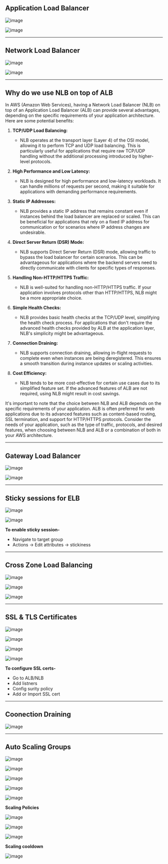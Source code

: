 
## Application Load Balancer

![image](https://github.com/muppin/mastering-DevOps/assets/56094875/ce3910f7-6db9-4091-a336-ae0308d25c99)


![image](https://github.com/muppin/mastering-DevOps/assets/56094875/62cca133-a8a0-4929-85ed-77b94a3ad8fe)

______________________________________________________________________________________________________________________________________________________________________________________________

## Network Load Balancer

![image](https://github.com/muppin/mastering-DevOps/assets/56094875/676a091e-4b7a-429e-9d18-27f0ba6ccb9c)

![image](https://github.com/muppin/mastering-DevOps/assets/56094875/046a4b17-6807-415d-afdc-d738314902a2)

___________________________________________________________________________________________________________________________________________________________________________________________

## Why do we use NLB on top of ALB

In AWS (Amazon Web Services), having a Network Load Balancer (NLB) on top of an Application Load Balancer (ALB) can provide several advantages, depending on the specific requirements of your application architecture. Here are some potential benefits:

1. **TCP/UDP Load Balancing:**
   - NLB operates at the transport layer (Layer 4) of the OSI model, allowing it to perform TCP and UDP load balancing. This is particularly useful for applications that require raw TCP/UDP handling without the additional processing introduced by higher-level protocols.

2. **High Performance and Low Latency:**
   - NLB is designed for high performance and low-latency workloads. It can handle millions of requests per second, making it suitable for applications with demanding performance requirements.

3. **Static IP Addresses:**
   - NLB provides a static IP address that remains constant even if instances behind the load balancer are replaced or scaled. This can be beneficial for applications that rely on a fixed IP address for communication or for scenarios where IP address changes are undesirable.

4. **Direct Server Return (DSR) Mode:**
   - NLB supports Direct Server Return (DSR) mode, allowing traffic to bypass the load balancer for certain scenarios. This can be advantageous for applications where the backend servers need to directly communicate with clients for specific types of responses.

5. **Handling Non-HTTP/HTTPS Traffic:**
   - NLB is well-suited for handling non-HTTP/HTTPS traffic. If your application involves protocols other than HTTP/HTTPS, NLB might be a more appropriate choice.

6. **Simple Health Checks:**
   - NLB provides basic health checks at the TCP/UDP level, simplifying the health check process. For applications that don't require the advanced health checks provided by ALB at the application layer, NLB's simplicity might be advantageous.

7. **Connection Draining:**
   - NLB supports connection draining, allowing in-flight requests to complete even when instances are being deregistered. This ensures a smooth transition during instance updates or scaling activities.

8. **Cost Efficiency:**
   - NLB tends to be more cost-effective for certain use cases due to its simplified feature set. If the advanced features of ALB are not required, using NLB might result in cost savings.

It's important to note that the choice between NLB and ALB depends on the specific requirements of your application. ALB is often preferred for web applications due to its advanced features such as content-based routing, SSL termination, and support for HTTP/HTTPS protocols. Consider the needs of your application, such as the type of traffic, protocols, and desired features, when choosing between NLB and ALB or a combination of both in your AWS architecture.
___________________________________________________________________________________________________________________________

## Gateway Load Balancer

![image](https://github.com/muppin/mastering-DevOps/assets/56094875/a1ecd850-950d-4911-bec1-6f26c64aac97)

![image](https://github.com/muppin/mastering-DevOps/assets/56094875/349da9e7-4015-418b-9e25-00829c336b0b)

____________________________________________________________________________________________________________________________________________________________________________________________

## Sticky sessions for ELB

![image](https://github.com/muppin/mastering-DevOps/assets/56094875/d4f5947e-1c67-454e-a4fd-a3eea11004cb)

![image](https://github.com/muppin/mastering-DevOps/assets/56094875/8bc50a4c-bbe5-4c4b-b6c2-b7e1bc9a8080)

**To enable sticky session-**
- Navigate to target group
- Actions -> Edit attributes -> stickiness

____________________________________________________________________________________________________________________________________________________________________________________________

## Cross Zone Load Balancing

![image](https://github.com/muppin/mastering-DevOps/assets/56094875/8320c56c-270e-44ba-82d1-4aef49d6c07f)

![image](https://github.com/muppin/mastering-DevOps/assets/56094875/6d3a42cc-7e7a-4cbe-989c-512838bcf5ae)

![image](https://github.com/muppin/mastering-DevOps/assets/56094875/16bf15d2-d8d9-4d9b-825e-25b536a72f10)

____________________________________________________________________________________________________________________________________________________________________________________________

## SSL & TLS Certificates

![image](https://github.com/muppin/mastering-DevOps/assets/56094875/8e107189-e33b-47b7-83f5-2732bc94eb29)

![image](https://github.com/muppin/mastering-DevOps/assets/56094875/7d6f812b-ca75-4b2c-9762-658ca91818b6)

![image](https://github.com/muppin/mastering-DevOps/assets/56094875/984bdb0a-b5ab-473d-8176-5f19443df933)

![image](https://github.com/muppin/mastering-DevOps/assets/121821200/abc18337-a644-4a5a-99ed-05601f176c79)

**To configure SSL certs-**
- Go to ALB/NLB
- Add listners
- Config surity policy
- Add or Import SSL cert

____________________________________________________________________________________________________________________________________________________________________________________________

## Coonection Draining

![image](https://github.com/muppin/mastering-DevOps/assets/56094875/4bb97bea-9cb4-4fd3-a0b1-eeacb273b5ce)


_________________________________________________________________________________________________________________________________________________________________________________

## Auto Scaling Groups

![image](https://github.com/muppin/mastering-DevOps/assets/121821200/5262ca00-5473-4fd4-ae5f-3059f2a9915a)

![image](https://github.com/muppin/mastering-DevOps/assets/121821200/d90a5c05-715b-4ea2-b0f7-a21036add67e)

![image](https://github.com/muppin/mastering-DevOps/assets/121821200/7f8904fe-2617-436a-80dc-4d88223078ae)

![image](https://github.com/muppin/mastering-DevOps/assets/121821200/ffa94829-4bd9-46c8-95e8-436f81b4b89f)

![image](https://github.com/muppin/mastering-DevOps/assets/121821200/668df298-bc61-4ab6-bce6-12716a73b3a2)

**Scaling Policies**

![image](https://github.com/muppin/mastering-DevOps/assets/121821200/9cf290bb-ff8e-4653-a9dd-2e1c358f3429)

![image](https://github.com/muppin/mastering-DevOps/assets/121821200/403870fc-bc38-4a25-be76-2692ba985ce7)

![image](https://github.com/muppin/mastering-DevOps/assets/121821200/683e3875-e299-4535-8537-4bdab77d2b09)

**Scaling cooldown**

![image](https://github.com/muppin/mastering-DevOps/assets/121821200/168da490-c9ff-4eca-bf7c-abf4da2ffc02)






















